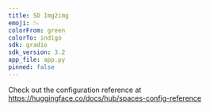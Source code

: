 ```yaml
---
title: SD Img2img
emoji: 📉
colorFrom: green
colorTo: indigo
sdk: gradio
sdk_version: 3.2
app_file: app.py
pinned: false
---
```


Check out the configuration reference at https://huggingface.co/docs/hub/spaces-config-reference
